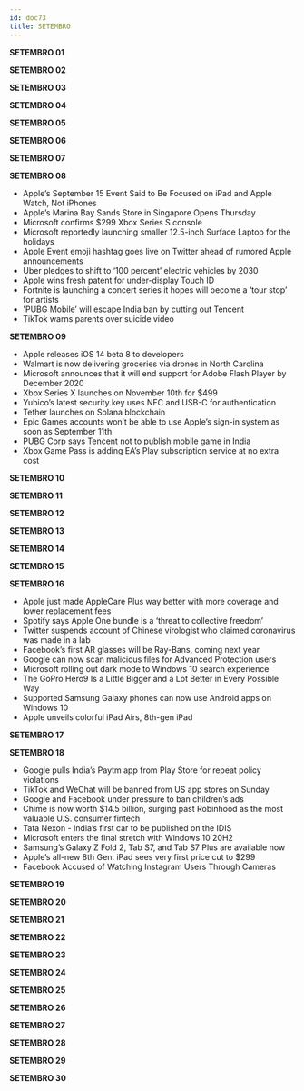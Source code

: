 ```yaml
---
id: doc73
title: SETEMBRO
---
```


**SETEMBRO 01**

**SETEMBRO 02**

**SETEMBRO 03**

**SETEMBRO 04**

**SETEMBRO 05**

**SETEMBRO 06**

**SETEMBRO 07**

**SETEMBRO 08** 

- Apple’s September 15 Event Said to Be Focused on iPad and Apple Watch, Not iPhones
- Apple’s Marina Bay Sands Store in Singapore Opens Thursday
- Microsoft confirms $299 Xbox Series S console
- Microsoft reportedly launching smaller 12.5-inch Surface Laptop for the holidays
- Apple Event emoji hashtag goes live on Twitter ahead of rumored Apple announcements
- Uber pledges to shift to ‘100 percent’ electric vehicles by 2030
- Apple wins fresh patent for under-display Touch ID
- Fortnite is launching a concert series it hopes will become a ‘tour stop’ for artists
- 'PUBG Mobile’ will escape India ban by cutting out Tencent
- TikTok warns parents over suicide video

**SETEMBRO 09**

- Apple releases iOS 14 beta 8 to developers
- Walmart is now delivering groceries via drones in North Carolina
- Microsoft announces that it will end support for Adobe Flash Player by December 2020
- Xbox Series X launches on November 10th for $499
- Yubico’s latest security key uses NFC and USB-C for authentication
- Tether launches on Solana blockchain
- Epic Games accounts won’t be able to use Apple’s sign-in system as soon as September 11th
- PUBG Corp says Tencent not to publish mobile game in India
- Xbox Game Pass is adding EA’s Play subscription service at no extra cost

**SETEMBRO 10**

**SETEMBRO 11**

**SETEMBRO 12**

**SETEMBRO 13**

**SETEMBRO 14**

**SETEMBRO 15**

**SETEMBRO 16**

- Apple just made AppleCare Plus way better with more coverage and lower replacement fees
- Spotify says Apple One bundle is a ‘threat to collective freedom’ 
- Twitter suspends account of Chinese virologist who claimed coronavirus was made in a lab
- Facebook’s first AR glasses will be Ray-Bans, coming next year
- Google can now scan malicious files for Advanced Protection users
- Microsoft rolling out dark mode to Windows 10 search experience
- The GoPro Hero9 Is a Little Bigger and a Lot Better in Every Possible Way
- Supported Samsung Galaxy phones can now use Android apps on Windows 10
- Apple unveils colorful iPad Airs, 8th-gen iPad


**SETEMBRO 17**

**SETEMBRO 18**

- Google pulls India’s Paytm app from Play Store for repeat policy violations
- TikTok and WeChat will be banned from US app stores on Sunday
- Google and Facebook under pressure to ban children’s ads
- Chime is now worth $14.5 billion, surging past Robinhood as the most valuable U.S. consumer fintech
- Tata Nexon - India’s first car to be published on the IDIS
- Microsoft enters the final stretch with Windows 10 20H2
- Samsung’s Galaxy Z Fold 2, Tab S7, and Tab S7 Plus are available now
- Apple’s all-new 8th Gen. iPad sees very first price cut to $299
- Facebook Accused of Watching Instagram Users Through Cameras


**SETEMBRO 19**

**SETEMBRO 20**

**SETEMBRO 21**

**SETEMBRO 22**

**SETEMBRO 23**

**SETEMBRO 24**

**SETEMBRO 25**

**SETEMBRO 26**

**SETEMBRO 27**

**SETEMBRO 28**

**SETEMBRO 29**

**SETEMBRO 30**



